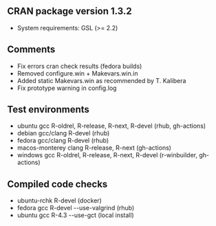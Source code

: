 ## CRAN package version 1.3.2

* System requirements: GSL (>= 2.2)

## Comments

* Fix errors cran check results (fedora builds)
* Removed configure.win + Makevars.win.in 
* Added static Makevars.win as recommended by T. Kalibera
* Fix prototype warning in config.log

## Test environments

* ubuntu gcc R-oldrel, R-release, R-next, R-devel (rhub, gh-actions)
* debian gcc/clang R-devel (rhub)
* fedora gcc/clang R-devel (rhub)
* macos-monterey clang R-release, R-next (gh-actions)
* windows gcc R-oldrel, R-release, R-next, R-devel (r-winbuilder, gh-actions)

## Compiled code checks

* ubuntu-rchk R-devel (docker)
* fedora gcc R-devel --use-valgrind (rhub)
* ubuntu gcc R-4.3 --use-gct (local install)
